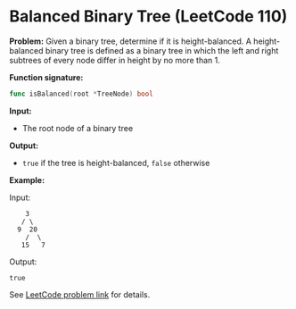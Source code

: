 # Balanced Binary Tree (LeetCode 110)

**Problem:**
Given a binary tree, determine if it is height-balanced.
A height-balanced binary tree is defined as a binary tree in which the left and right subtrees of every node differ in height by no more than 1.

**Function signature:**
```go
func isBalanced(root *TreeNode) bool
```

**Input:**
- The root node of a binary tree

**Output:**
- `true` if the tree is height-balanced, `false` otherwise

**Example:**

Input:
```
    3
   / \
  9  20
    /  \
   15   7
```
Output:
```
true
```

See [LeetCode problem link](https://leetcode.com/problems/balanced-binary-tree/) for details.
